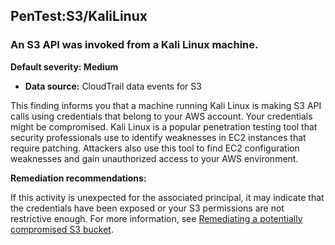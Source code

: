 

PenTest:S3/KaliLinux
--------------------

### An S3 API was invoked from a Kali Linux machine.

**Default severity: Medium**

* **Data source:** CloudTrail data events for S3

This finding informs you that a machine running Kali Linux is making S3 API calls using credentials that belong to your AWS account. Your credentials might be compromised. Kali Linux is a popular penetration testing tool that security professionals use to identify weaknesses in EC2 instances that require patching. Attackers also use this tool to find EC2 configuration weaknesses and gain unauthorized access to your AWS environment.

**Remediation recommendations:**

If this activity is unexpected for the associated principal, it may indicate that the credentials have been exposed or your S3 permissions are not restrictive enough. For more information, see [Remediating a potentially compromised S3 bucket](https://docs.aws.amazon.com/guardduty/latest/ug/compromised-s3.html).

